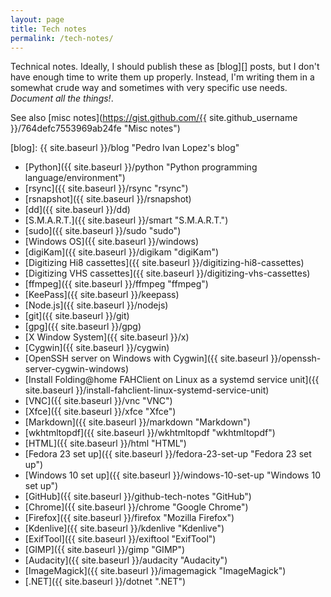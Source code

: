 ```yaml
---
layout: page
title: Tech notes
permalink: /tech-notes/
---
```


Technical notes. Ideally, I should publish these as [blog][] posts, but I don't
have enough time to write them up properly. Instead, I'm writing them in a
somewhat crude way and sometimes with very specific use needs. *Document all
the things!*.

See also
[misc notes](https://gist.github.com/{{ site.github_username }}/764defc7553969ab24fe "Misc notes")

[blog]: {{ site.baseurl }}/blog "Pedro Ivan Lopez's blog"

- [Python]({{ site.baseurl }}/python "Python programming language/environment")
- [rsync]({{ site.baseurl }}/rsync "rsync")
- [rsnapshot]({{ site.baseurl }}/rsnapshot)
- [dd]({{ site.baseurl }}/dd)
- [S.M.A.R.T.]({{ site.baseurl }}/smart "S.M.A.R.T.")
- [sudo]({{ site.baseurl }}/sudo "sudo")
- [Windows OS]({{ site.baseurl }}/windows)
- [digiKam]({{ site.baseurl }}/digikam "digiKam")
- [Digitizing Hi8 cassettes]({{ site.baseurl }}/digitizing-hi8-cassettes)
- [Digitizing VHS cassettes]({{ site.baseurl }}/digitizing-vhs-cassettes)
- [ffmpeg]({{ site.baseurl }}/ffmpeg "ffmpeg")
- [KeePass]({{ site.baseurl }}/keepass)
- [Node.js]({{ site.baseurl }}/nodejs)
- [git]({{ site.baseurl }}/git)
- [gpg]({{ site.baseurl }}/gpg)
- [X Window System]({{ site.baseurl }}/x)
- [Cygwin]({{ site.baseurl }}/cygwin)
- [OpenSSH server on Windows with Cygwin]({{ site.baseurl }}/openssh-server-cygwin-windows)
- [Install Folding@home FAHClient on Linux as a systemd service unit]({{ site.baseurl }}/install-fahclient-linux-systemd-service-unit)
- [VNC]({{ site.baseurl }}/vnc "VNC")
- [Xfce]({{ site.baseurl }}/xfce "Xfce")
- [Markdown]({{ site.baseurl }}/markdown "Markdown")
- [wkhtmltopdf]({{ site.baseurl }}/wkhtmltopdf "wkhtmltopdf")
- [HTML]({{ site.baseurl }}/html "HTML")
- [Fedora 23 set up]({{ site.baseurl }}/fedora-23-set-up "Fedora 23 set up")
- [Windows 10 set up]({{ site.baseurl }}/windows-10-set-up "Windows 10 set up")
- [GitHub]({{ site.baseurl }}/github-tech-notes "GitHub")
- [Chrome]({{ site.baseurl }}/chrome "Google Chrome")
- [Firefox]({{ site.baseurl }}/firefox "Mozilla Firefox")
- [Kdenlive]({{ site.baseurl }}/kdenlive "Kdenlive")
- [ExifTool]({{ site.baseurl }}/exiftool "ExifTool")
- [GIMP]({{ site.baseurl }}/gimp "GIMP")
- [Audacity]({{ site.baseurl }}/audacity "Audacity")
- [ImageMagick]({{ site.baseurl }}/imagemagick "ImageMagick")
- [.NET]({{ site.baseurl }}/dotnet ".NET")
